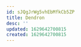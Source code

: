 ```yaml
---
id: sJQgJrWg5vhEbMfkCb5ZP
title: Dendron
desc: ''
updated: 1629642700815
created: 1629642700815
---
```


